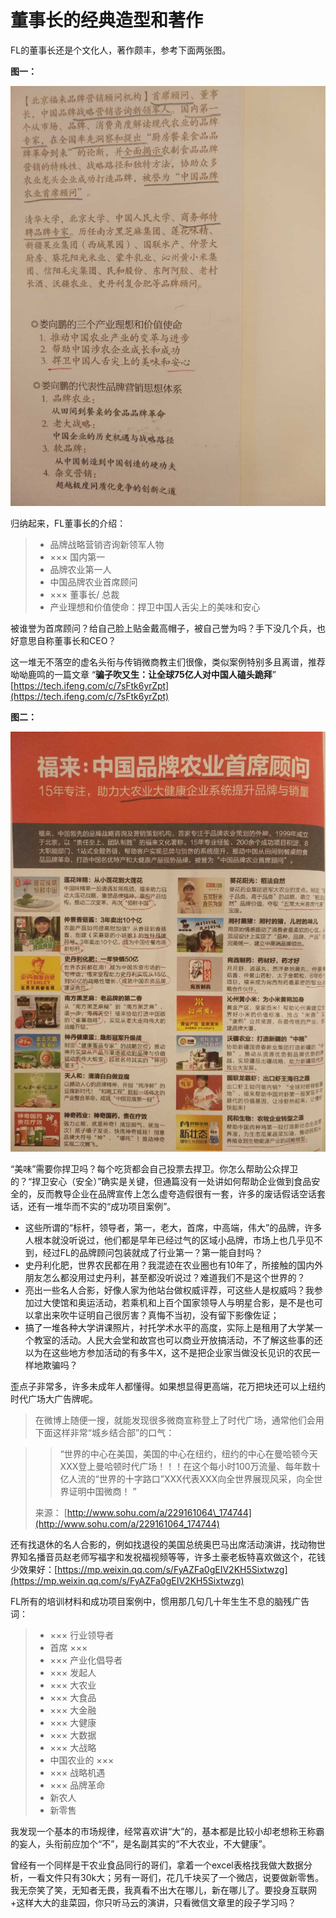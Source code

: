 # 董事长的经典造型和著作

FL的董事长还是个文化人，著作颇丰，参考下面两张图。

**图一：**  


![ &#x56FE;&#x7247;&#x62CD;&#x6444;&#x81EA;&#x300A;&#x54C1;&#x724C;&#x519C;&#x4E1A;&#x300B;](../../.gitbook/assets/68747470733a2f2f7778312e73696e61696d672e636e2f6c617267652f3638333237393638677931676530323763616d6f616a323075303134306831792e6a7067.jpeg)

归纳起来，FL董事长的介绍：

> * 品牌战略营销咨询新领军人物
> * ××× 国内第一
> * 品牌农业第一人
> * 中国品牌农业首席顾问
> * ××× 董事长/ 总裁
> * 产业理想和价值使命：捍卫中国人舌尖上的美味和安心



被谁誉为首席顾问？给自己脸上贴金戴高帽子，被自己誉为吗？手下没几个兵，也好意思自称董事长和CEO？

这一堆无不落空的虚名头衔与传销微商教主们很像，类似案例特别多且离谱，推荐呦呦鹿鸣的一篇文章 “**骗子吹又生：让全球75亿人对中国人磕头跪拜**” [https://tech.ifeng.com/c/7sFtk6yrZpt](https://tech.ifeng.com/c/7sFtk6yrZpt)



**图二：**

![](../../.gitbook/assets/68747470733a2f2f7778312e73696e61696d672e636e2f6c617267652f36383332373936386779316765303237666473696b6a323075303134303471702e6a7067.jpeg)

“美味”需要你捍卫吗？每个吃货都会自己投票去捍卫。你怎么帮助公众捍卫的？“捍卫安心（安全）”确实是关键，但通篇没有一处讲如何帮助企业做到食品安全的，反而教导企业在品牌宣传上怎么虚夸造假很有一套，许多的废话假话空话套话，还有一堆华而不实的“成功项目案例”。

* 这些所谓的“标杆，领导者，第一，老大，首席，中高端，伟大”的品牌，许多人根本就没听说过，他们都是早年已经过气的区域小品牌，市场上也几乎见不到，经过FL的品牌顾问包装就成了行业第一？第一能自封吗？
* 史丹利化肥，世界农民都在用？我混迹在农业圈也有10年了，所接触的国内外朋友怎么都没用过史丹利，甚至都没听说过？难道我们不是这个世界的？
* 亮出一些名人合影，好像人家为他站台做权威评荐，可这些人是权威吗？我参加过大使馆和奥运活动，若乘机和上百个国家领导人与明星合影，是不是也可以拿出来吹牛证明自己很厉害？真悔不当初，没有留下影像佐证；
* 搞了一堆各种大学讲课照片，衬托学术水平的高度，实际上是租用了大学某一个教室的活动。人民大会堂和故宫也可以商业开放搞活动，不了解这些事的还以为在这些地方参加活动的有多牛X，这不是把企业家当做没长见识的农民一样地欺骗吗？

歪点子非常多，许多未成年人都懂得。如果想显得更高端，花万把块还可以上纽约时代广场大广告牌呢。

> 在微博上随便一搜，就能发现很多微商宣称登上了时代广场，通常他们会用下面这样非常“城乡结合部”的口气：

> > “世界的中心在美国，美国的中心在纽约，纽约的中心在曼哈顿今天XXX登上曼哈顿时代广场！！！在这个每小时100万流量、每年数十亿人流的“世界的十字路口”XXX代表XXX向全世界展现风采，向全世界证明中国微商！ ”
>
> 来源： [http://www.sohu.com/a/229161064\_174744](http://www.sohu.com/a/229161064_174744)



还有找退休的名人合影的，例如找退役的美国总统奥巴马出席活动演讲，找动物世界知名播音员赵老师写福字和发祝福视频等等，许多土豪老板特喜欢做这个，花钱少效果好：[https://mp.weixin.qq.com/s/FyAZFa0gEIV2KH5Sixtwzg](https://mp.weixin.qq.com/s/FyAZFa0gEIV2KH5Sixtwzg)

FL所有的培训材料和成功项目案例中，惯用那几句几十年生生不息的脑残广告词：

> * ××× 行业领导者
> * 首席 ×××
> * ××× 产业化倡导者
> * ××× 发起人
> * ××× 大农业
> * ××× 大食品
> * ××× 大金融
> * ××× 大健康
> * ××× 大数据
> * ××× 大战略
> * 中国农业的 ×××
> * ××× 战略机遇
> * ××× 品牌革命
> * 新农人
> * 新零售



我发现一个基本的市场规律，经常喜欢讲“大”的，基本都是比较小却老想称王称霸的妄人，头衔前应加个“不”，是名副其实的“不大农业，不大健康”。

曾经有一个同样是干农业食品同行的哥们，拿着一个excel表格找我做大数据分析，一看文件只有30k大；另有一哥们，花几千块买了一个微店，说要做新零售。我无奈笑了笑，无知者无畏，我真看不出大在哪儿，新在哪儿了。要投身互联网+这样大大的韭菜园，你只听马云的演讲，只看微信文章里的段子学习吗？



